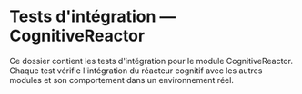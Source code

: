 # Tests d'intégration — CognitiveReactor

Ce dossier contient les tests d'intégration pour le module CognitiveReactor.
Chaque test vérifie l'intégration du réacteur cognitif avec les autres modules et son comportement dans un environnement réel.
